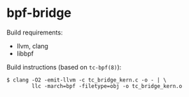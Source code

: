 # bpf-bridge

Build requirements:
* llvm, clang
* libbpf

Build instructions (based on `tc-bpf(8)`):

```console
$ clang -O2 -emit-llvm -c tc_bridge_kern.c -o - | \
        llc -march=bpf -filetype=obj -o tc_bridge_kern.o
```
